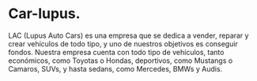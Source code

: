 # Car-lupus.
LAC (Lupus Auto Cars) es una empresa que se dedica a vender, reparar y crear vehículos de todo tipo, y uno de nuestros objetivos es conseguir fondos. Nuestra empresa cuenta con todo tipo de vehículos, tanto económicos, como Toyotas o Hondas, deportivos, como Mustangs o Camaros, SUVs, y hasta sedans, como Mercedes, BMWs y Audis.
